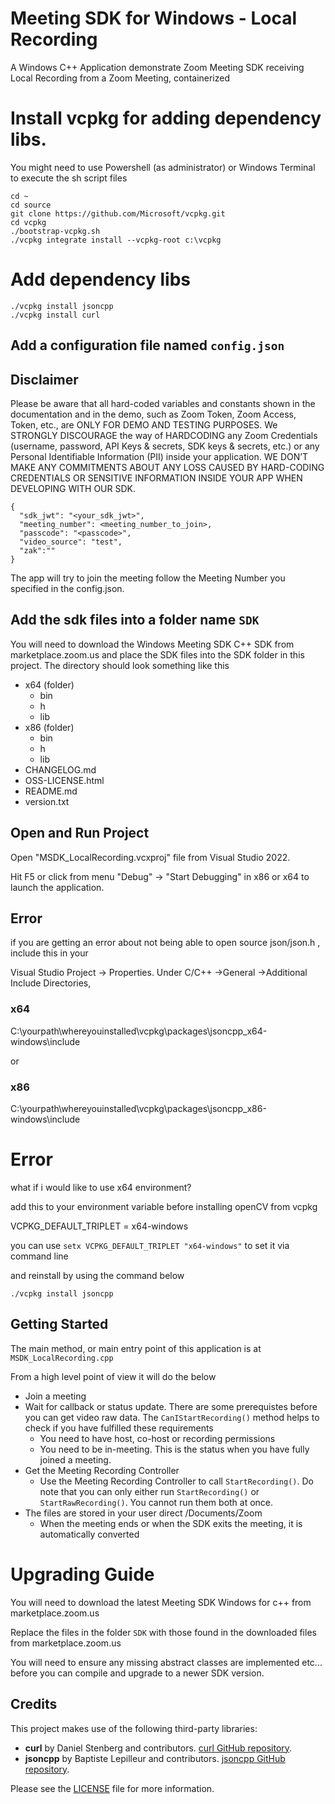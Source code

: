 # Meeting SDK for Windows - Local Recording
A Windows C++ Application demonstrate Zoom Meeting SDK receiving Local Recording from a Zoom Meeting, containerized

# Install vcpkg for adding dependency libs.
You might need to use Powershell (as administrator) or Windows Terminal to execute the sh script files
```
cd ~
cd source
git clone https://github.com/Microsoft/vcpkg.git
cd vcpkg
./bootstrap-vcpkg.sh
./vcpkg integrate install --vcpkg-root c:\vcpkg
```

# Add dependency libs


```
./vcpkg install jsoncpp
./vcpkg install curl
```



## Add a configuration file named `config.json`
## Disclaimer
Please be aware that all hard-coded variables and constants shown in the documentation and in the demo, such as Zoom Token, Zoom Access, Token, etc., are ONLY FOR DEMO AND TESTING PURPOSES. We STRONGLY DISCOURAGE the way of HARDCODING any Zoom Credentials (username, password, API Keys & secrets, SDK keys & secrets, etc.) or any Personal Identifiable Information (PII) inside your application. WE DON’T MAKE ANY COMMITMENTS ABOUT ANY LOSS CAUSED BY HARD-CODING CREDENTIALS OR SENSITIVE INFORMATION INSIDE YOUR APP WHEN DEVELOPING WITH OUR SDK.




```
{
  "sdk_jwt": "<your_sdk_jwt>",
  "meeting_number": <meeting_number_to_join>,
  "passcode": "<passcode>",
  "video_source": "test",
  "zak":""
}
```

The app will try to join the meeting follow the Meeting Number you specified in the config.json. 

## Add the sdk files into a folder name `SDK`

You will need to download the Windows Meeting SDK C++ SDK from marketplace.zoom.us and place the SDK files into the SDK folder in this project.
The directory should look something like this
- x64 (folder)
  - bin
  - h
  - lib
- x86 (folder)
  - bin
  - h
  - lib
- CHANGELOG.md
- OSS-LICENSE.html
- README.md
- version.txt

## Open and Run Project

Open "MSDK_LocalRecording.vcxproj" file from Visual Studio 2022.

Hit F5 or click from menu "Debug" -> "Start Debugging" in x86 or x64 to launch the application.


## Error

if you are getting an error about not being able to open source json/json.h , include this in your

Visual Studio Project -> Properties. Under C/C++ ->General ->Additional Include Directories,

 ### x64
 C:\yourpath\whereyouinstalled\vcpkg\packages\jsoncpp_x64-windows\include
 
 or

 ### x86
 C:\yourpath\whereyouinstalled\vcpkg\packages\jsoncpp_x86-windows\include

   # Error

  what if i would like to use x64 environment?

  add this to your environment variable before installing openCV from vcpkg

  VCPKG_DEFAULT_TRIPLET = x64-windows

  you can use `setx VCPKG_DEFAULT_TRIPLET "x64-windows"` to set it via command line

  and reinstall by using the command below

  ```
  ./vcpkg install jsoncpp
  ```

## Getting Started

The main method, or main entry point of this application is at `MSDK_LocalRecording.cpp`

From a high level point of view it will do the below

- Join a meeting
- Wait for callback or status update. There are some prerequistes before you can get video raw data. The `CanIStartRecording()` method helps to check if you have fulfilled these requirements
  - You need to have host, co-host or recording permissions
  - You need to be in-meeting. This is the status when you have fully joined a meeting.
- Get the Meeting Recording Controller
  - Use the Meeting Recording Controller to call `StartRecording()`. Do note that you can only either run `StartRecording()` or `StartRawRecording()`. You cannot run them both at once.
- The files are stored in your user direct /Documents/Zoom
	-	When the meeting ends or when the SDK exits the meeting, it is automatically converted

# Upgrading Guide

You will need to download the latest Meeting SDK Windows for c++ from marketplace.zoom.us

Replace the files in the folder `SDK` with those found in the downloaded files from marketplace.zoom.us

You will need to ensure any missing abstract classes are implemented etc... before you can compile and upgrade to a newer SDK version.

## Credits

This project makes use of the following third-party libraries:

- **curl** by Daniel Stenberg and contributors. [curl GitHub repository](https://github.com/curl/curl).
- **jsoncpp** by Baptiste Lepilleur and contributors. [jsoncpp GitHub repository](https://github.com/open-source-parsers/jsoncpp).

Please see the [LICENSE](./LICENSE.md) file for more information.
